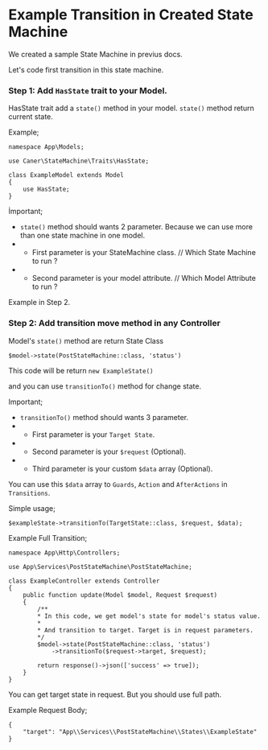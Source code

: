 


# Example Transition in Created State Machine
We created a sample State Machine in previus docs.

Let's code first transition in this state machine.

### Step 1: Add `HasState` trait to your Model.

HasState trait add a `state()` method in your model.
`state()` method return current state.

Example;

    namespace App\Models;

    use Caner\StateMachine\Traits\HasState;

    class ExampleModel extends Model
    {
        use HasState;
    }

İmportant;
- `state()` method should wants 2 parameter. 
  Because we can use more than one state machine in one model.
- - First parameter is your StateMachine class. // Which State Machine to run ?
- - Second parameter is your model attribute. // Which Model Attribute to run ?
    
Example in Step 2.

### Step 2: Add transition move method in any Controller

Model's `state()` method are return State Class

    $model->state(PostStateMachine::class, 'status')

This code will be return `new ExampleState()`

and you can use `transitionTo()` method for change state.

Important;
- `transitionTo()` method should wants 3 parameter.
- - First parameter is your `Target State`.
- - Second parameter is your `$request` (Optional).
- - Third parameter is your custom `$data` array (Optional).
    
You can use this `$data` array to `Guards`, `Action` and
`AfterActions` in `Transitions`.

Simple usage;

    $exampleState->transitionTo(TargetState::class, $request, $data);

Example Full Transition;

    namespace App\Http\Controllers;

    use App\Services\PostStateMachine\PostStateMachine;

    class ExampleController extends Controller
    {
        public function update(Model $model, Request $request)
        {
            /**
            * In this code, we get model's state for model's status value.
            * 
            * And transition to target. Target is in request parameters.
            */
            $model->state(PostStateMachine::class, 'status')
                ->transitionTo($request->target, $request);
    
            return response()->json(['success' => true]);
        }
    }

You can get target state in request. But you should use full path.

Example Request Body;

    {
        "target": "App\\Services\\PostStateMachine\\States\\ExampleState"
    }
